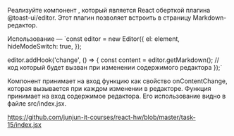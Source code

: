 Реализуйте компонент <MarkdownEditor />, который является React оберткой плагина @toast-ui/editor. Этот плагин позволяет
встроить в страницу Markdown-редактор.

Использование —
`const editor = new Editor({
el: element,
hideModeSwitch: true,
});

editor.addHook('change', () => {
const content = editor.getMarkdown();
// код который будет вызван при изменении содержимого редактора
});`

Компонент принимает на вход функцию как свойство onContentChange, которая вызывается при каждом изменении в редакторе.
Функция принимает на вход содержимое редактора. Его использование видно в файле src/index.jsx.

https://github.com/junjun-it-courses/react-hw/blob/master/task-15/index.jsx

